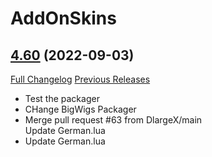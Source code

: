 # AddOnSkins

## [4.60](https://github.com/Azilroka/AddOnSkins/tree/4.60) (2022-09-03)
[Full Changelog](https://github.com/Azilroka/AddOnSkins/compare/4.59...4.60) [Previous Releases](https://github.com/Azilroka/AddOnSkins/releases)

- Test the packager  
- CHange BigWigs Packager  
- Merge pull request #63 from DlargeX/main  
    Update German.lua  
- Update German.lua  
